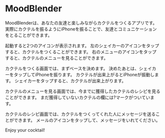 MoodBlender
============

MoodBlenderは、あなたの友達と楽しみながらカクテルをつくるアプリです。
実際にカクテルを振るようにiPhoneを振ることで、友達とコミュニケーションをとることができます。

起動すると2つのアイコンが表示されます。
左のシェイカーのアイコンをタップすると、カクテルをつくることができます。
右のメニューのアイコンをタップすると、カクテルのメニューを見ることができます。

カクテルをつくる画面では、まずベースを決めます。
決めたあとは、シェイカーをタップしてiPhoneを振ります。
カクテルが出来上がるとiPhoneが振動します。
シェイカーをタップすると、カクテルが出来上がります。

カクテルのメニューを見る画面では、今までに獲得したカクテルのレシピを見ることができます。
まだ獲得していないカクテルの欄には?マークがついています。

カクテルのレシピ画面では、カクテルをつくってくれた人にメッセージを送ることができます。
メールのアイコンをタップして、メッセージをいれてください。

Enjoy your cocktail!

